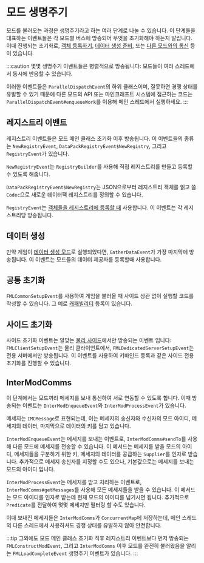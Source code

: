 모드 생명주기
==============

모드를 불러오는 과정은 생명주기라고 하는 여러 단계로 나눌 수 있습니다. 이 단계들을 대표하는 이벤트들은 각 모드별 버스에 방송되어 무엇을 초기화해야 하는지 알립니다. 이때 진행되는 초기화로, [객체 등록하기][등록], [데이터 생성 준비][데이터생성], 또는 [다른 모드와의 통신][모드통신] 등이 있습니다.

:::caution
몇몇 생명주기 이벤트들은 병렬적으로 방송됩니다: 모드들이 여러 스레드에서 동시에 반응할 수 있습니다.

이러한 이벤트들은 `ParallelDispatchEvent`의 하위 클래스이며, 잘못하면 경쟁 상태를 유발할 수 있기 때문에 다른 모드의 API 또는 마인크래프트 시스템에 접근하는 코드는 `ParallelDispatchEvent#enqueueWork`를 이용해 메인 스레드에서 실행하세요.
:::

레지스트리 이벤트
---------------

레지스트리 이벤트들은 모드 메인 클래스 초기화 이후 방송됩니다. 이 이벤트들의 종류는 `NewRegistryEvent`, `DataPackRegistryEvent$NewRegistry`, 그리고 `RegistryEvent`가 있습니다.

`NewRegistryEvent`는 `RegistryBuilder`를 사용해 직접 레지스트리를 만들고 등록할 수 있도록 해줍니다.

`DataPackRegistryEvent$NewRegistry`는 JSON으로부터 레지스트리 객체를 읽고 쓸 `Codec`으로 새로운 데이터팩 레지스트리를 정의할 수 있습니다.

`RegistryEvent`는 [객체들을 레지스트리에 등록할 때][등록] 사용합니다. 이 이벤트는 각 레지스트리당 방송됩니다.

데이터 생성
---------------

만약 게임이 [데이터 생성 모드][데이터생성]로 실행되었다면, `GatherDataEvent`가 가장 마지막에 방송됩니다. 이 이벤트는 모드들의 데이터 제공자를 등록할때 사용합니다.

공통 초기화
------------

`FMLCommonSetupEvent`를 사용하여 게임을 불러올 때 사이드 상관 없이 실행할 코드를 작성할 수 있습니다. 그 예로 [캐패빌리티] 등록이 있습니다.

사이드 초기화
-----------

사이드 초기화 이벤트는 알맞는 [물리 사이드][사이드]에서만 방송되는 이벤트 입니다: `FMLClientSetupEvent`는 물리 클라이언트에서, `FMLDedicatedServerSetupEvent`는 전용 서버에서만 방송됩니다. 이 이벤트를 사용하여 키바인드 등록과 같은 사이드 전용 초기화를 진행할 수 있습니다.

InterModComms
-------------

이 단계에서는 모드끼리 메세지를 보내 통신하여 서로 연동할 수 있도록 합니다. 이때 방송되는 이벤트는 `InterModEnqueueEvent`와 `InterModProcessEvent`가 있습니다.

메세지는 `IMCMessage`로 표현되는데, 이는 메세지의 송신자와 수신자의 모드 아이디, 메세지의 데이터, 마지막으로 데이터의 키를 담고 있습니다.

`InterModEnqueueEvent`는 메세지를 보내는 이벤트로, `InterModComms#sendTo`를 사용해 다른 모드에 메세지를 전송할 수 있습니다. 이 메서드는 메세지를 받을 모드의 아이디, 메세지들을 구분하기 위한 키, 메세지의 데이터를 공급하는 `Supplier`를 인자로 받습니다. 추가적으로 메세지 송신자를 지정할 수도 있으나, 기본값으로는 메세지를 보내는 모드의 아이디 입니다.

`InterModProcessEvent`는 메세지를 받고 처리하는 이벤트로, `InterModComms#getMessages`를 사용해 모든 메세지들을 받을 수 있습니다. 이 메서드는 모드 아이디를 인자로 받는데 현재 모드의 아이디를 넘기시면 됩니다. 추가적으로 `Predicate`를 전달하여 몇몇 메세지만 필터링 할 수도 있습니다.

이때 보내진 메세지들은 `InterModComms`가 `ConcurrentMap`에 저장하는데, 메인 스레드 외 다른 스레드에서 사용하셔도 경쟁 상태를 유발하지 않아 안전합니다.

:::tip
그외에도 모드 메인 클래스 초기화 직후 레지스트리 이벤트보다 먼저 방송되는 `FMLConstructModEvent`, 그리고 `InterModComms` 이후 모드를 완전히 불러왔음을 알리는 `FMLLoadCompleteEvent` 생명주기 이벤트가 있습니다.
:::

[등록]: ./registries.md#객체-등록하기
[캐패빌리티]: ../datastorage/capabilities.md
[데이터생성]: ../datagen/index.md
[모드통신]: ./lifecycle.md#intermodcomms
[사이드]: ./sides.md
